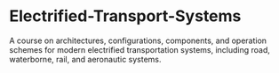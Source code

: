 # Electrified-Transport-Systems
A course on architectures, configurations, components, and operation schemes for modern electrified transportation systems, including road, waterborne, rail, and aeronautic systems. 
